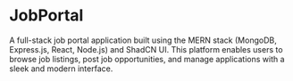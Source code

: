 # JobPortal
A full-stack job portal application built using the MERN stack (MongoDB, Express.js, React, Node.js) and ShadCN UI. This platform enables users to browse job listings, post job opportunities, and manage applications with a sleek and modern interface.
